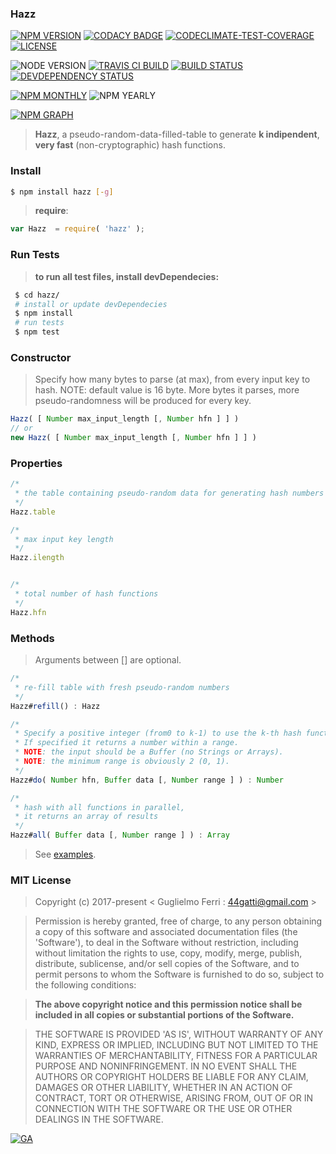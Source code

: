 ### Hazz

[![NPM VERSION](http://img.shields.io/npm/v/hazz.svg?style=flat)](https://www.npmjs.org/package/hazz)
[![CODACY BADGE](https://img.shields.io/codacy/b18ed7d95b0a4707a0ff7b88b30d3def.svg?style=flat)](https://www.codacy.com/public/44gatti/hazz)
[![CODECLIMATE-TEST-COVERAGE](https://img.shields.io/codeclimate/coverage/github/rootslab/hazz.svg?style=flat)](https://codeclimate.com/github/rootslab/hazz)
[![LICENSE](http://img.shields.io/badge/license-MIT-blue.svg?style=flat)](https://github.com/rootslab/hazz#mit-license)

![NODE VERSION](https://img.shields.io/node/v/hazz.svg)
[![TRAVIS CI BUILD](http://img.shields.io/travis/rootslab/hazz.svg?style=flat)](http://travis-ci.org/rootslab/hazz)
[![BUILD STATUS](http://img.shields.io/david/rootslab/hazz.svg?style=flat)](https://david-dm.org/rootslab/hazz)
[![DEVDEPENDENCY STATUS](http://img.shields.io/david/dev/rootslab/hazz.svg?style=flat)](https://david-dm.org/rootslab/hazz#info=devDependencies)

[![NPM MONTHLY](http://img.shields.io/npm/dm/hazz.svg?style=flat)](http://npm-stat.com/charts.html?package=hazz)
![NPM YEARLY](https://img.shields.io/npm/dy/hazz.svg)

[![NPM GRAPH](https://nodei.co/npm/hazz.png?downloads=true&downloadRank=true&stars=true)](https://nodei.co/npm/hazz/)

> __Hazz__, a pseudo-random-data-filled-table to generate __k indipendent__, __very fast__ (non-cryptographic) hash functions.


### Install

```bash
$ npm install hazz [-g]
```

> __require__:

```javascript
var Hazz  = require( 'hazz' );
```
### Run Tests

> __to run all test files, install devDependecies:__

```bash
 $ cd hazz/
 # install or update devDependecies
 $ npm install 
 # run tests
 $ npm test
```


### Constructor

> Specify how many bytes to parse (at max), from every
> input key to hash.
> NOTE: default value is 16 byte. More bytes it parses,
> more pseudo-randomness will be produced for every key.

```javascript
Hazz( [ Number max_input_length [, Number hfn ] ] )
// or
new Hazz( [ Number max_input_length [, Number hfn ] ] )
```

###  Properties


```javascript
/*
 * the table containing pseudo-random data for generating hash numbers 
 */
Hazz.table

/*
 * max input key length  
 */
Hazz.ilength


/*
 * total number of hash functions  
 */
Hazz.hfn
```

### Methods

> Arguments between [] are optional.

```javascript
/*
 * re-fill table with fresh pseudo-random numbers
 */
Hazz#refill() : Hazz

/*
 * Specify a positive integer (from0 to k-1) to use the k-th hash function
 * If specified it returns a number within a range.
 * NOTE: the input should be a Buffer (no Strings or Arrays).
 * NOTE: the minimum range is obviously 2 (0, 1).
 */
Hazz#do( Number hfn, Buffer data [, Number range ] ) : Number

/*
 * hash with all functions in parallel,
 * it returns an array of results
 */
Hazz#all( Buffer data [, Number range ] ) : Array


```

> See [examples](example/).

### MIT License

> Copyright (c) 2017-present &lt; Guglielmo Ferri : 44gatti@gmail.com &gt;

> Permission is hereby granted, free of charge, to any person obtaining
> a copy of this software and associated documentation files (the
> 'Software'), to deal in the Software without restriction, including
> without limitation the rights to use, copy, modify, merge, publish,
> distribute, sublicense, and/or sell copies of the Software, and to
> permit persons to whom the Software is furnished to do so, subject to
> the following conditions:

> __The above copyright notice and this permission notice shall be
> included in all copies or substantial portions of the Software.__

> THE SOFTWARE IS PROVIDED 'AS IS', WITHOUT WARRANTY OF ANY KIND,
> EXPRESS OR IMPLIED, INCLUDING BUT NOT LIMITED TO THE WARRANTIES OF
> MERCHANTABILITY, FITNESS FOR A PARTICULAR PURPOSE AND NONINFRINGEMENT.
> IN NO EVENT SHALL THE AUTHORS OR COPYRIGHT HOLDERS BE LIABLE FOR ANY
> CLAIM, DAMAGES OR OTHER LIABILITY, WHETHER IN AN ACTION OF CONTRACT,
> TORT OR OTHERWISE, ARISING FROM, OUT OF OR IN CONNECTION WITH THE
> SOFTWARE OR THE USE OR OTHER DEALINGS IN THE SOFTWARE.

[![GA](https://ga-beacon.appspot.com/UA-53998692-1/hazz/Readme?pixel)](https://github.com/igrigorik/ga-beacon)